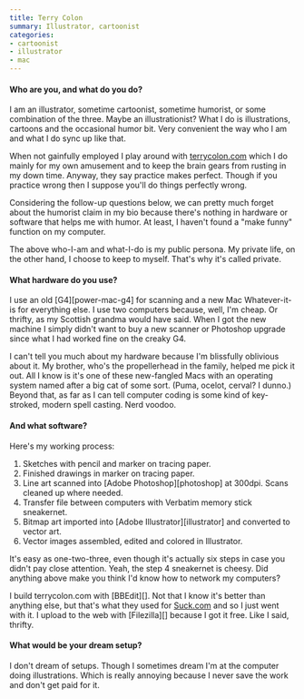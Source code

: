 ```yaml
---
title: Terry Colon
summary: Illustrator, cartoonist
categories:
- cartoonist
- illustrator
- mac
---
```


#### Who are you, and what do you do?

I am an illustrator, sometime cartoonist, sometime humorist, or some combination of the three. Maybe an illustrationist? What I do is illustrations, cartoons and the occasional humor bit. Very convenient the way who I am and what I do sync up like that.

When not gainfully employed I play around with [terrycolon.com](http://terrycolon.com/ "Terry's website.") which I do mainly for my own amusement and to keep the brain gears from rusting in my down time. Anyway, they say practice makes perfect. Though if you practice wrong then I suppose you'll do things perfectly wrong. 

Considering the follow-up questions below, we can pretty much forget about the humorist claim in my bio because there's nothing in hardware or software that helps me with humor. At least, I haven't found a "make funny" function on my computer.

The above who-I-am and what-I-do is my public persona. My private life, on the other hand, I choose to keep to myself. That's why it's called private.

#### What hardware do you use?

I use an old [G4][power-mac-g4] for scanning and a new Mac Whatever-it-is for everything else. I use two computers because, well, I'm cheap. Or thrifty, as my Scottish grandma would have said. When I got the new machine I simply didn't want to buy a new scanner or Photoshop upgrade since what I had worked fine on the creaky G4. 

I can't tell you much about my hardware because I'm blissfully oblivious about it. My brother, who's the propellerhead in the family, helped me pick it out. All I know is it's one of these new-fangled Macs with an operating system named after a big cat of some sort. (Puma, ocelot, cerval? I dunno.) Beyond that, as far as I can tell computer coding is some kind of key-stroked, modern spell casting. Nerd voodoo.

#### And what software?

Here's my working process:

1. Sketches with pencil and marker on tracing paper.
2. Finished drawings in marker on tracing paper.
3. Line art scanned into [Adobe Photoshop][photoshop] at 300dpi. Scans cleaned up where needed.
4. Transfer file between computers with Verbatim memory stick sneakernet. 
5. Bitmap art imported into [Adobe Illustrator][illustrator] and converted to vector art.
6. Vector images assembled, edited and colored in Illustrator.

It's easy as one-two-three, even though it's actually six steps in case you didn't pay close attention. Yeah, the step 4 sneakernet is cheesy. Did anything above make you think I'd know how to network my computers?

I build terrycolon.com with [BBEdit][]. Not that I know it's better than anything else, but that's what they used for [Suck.com](http://suck.com/ "The Suck website.") and so I just went with it. I upload to the web with [Filezilla][] because I got it free. Like I said, thrifty.

#### What would be your dream setup?

I don't dream of setups. Though I sometimes dream I'm at the computer doing illustrations. Which is really annoying because I never save the work and don't get paid for it.